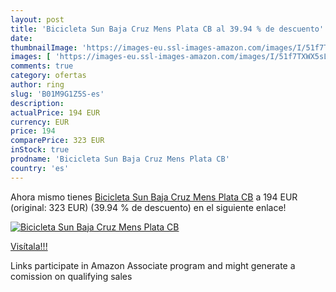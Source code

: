 ```yaml
---
layout: post
title: 'Bicicleta Sun Baja Cruz Mens Plata CB al 39.94 % de descuento'
date: 
thumbnailImage: 'https://images-eu.ssl-images-amazon.com/images/I/51f7TXWX5sL._SL200_.jpg'
images: [ 'https://images-eu.ssl-images-amazon.com/images/I/51f7TXWX5sL._SL200_.jpg' ]
comments: true
category: ofertas
author: ring
slug: 'B01M9G1Z5S-es'
description:
actualPrice: 194 EUR
currency: EUR
price: 194
comparePrice: 323 EUR
inStock: true
prodname: 'Bicicleta Sun Baja Cruz Mens Plata CB'
country: 'es'
---
```


Ahora mismo tienes [Bicicleta Sun Baja Cruz Mens Plata CB](https://www.amazon.es/dp/B01M9G1Z5S/?tag=tolees-21) a 194 EUR (original: 323 EUR) (39.94 %  de descuento) en el siguiente enlace!

[![Bicicleta Sun Baja Cruz Mens Plata CB](https://images-eu.ssl-images-amazon.com/images/I/51f7TXWX5sL._SL200_.jpg)](https://www.amazon.es/dp/B01M9G1Z5S/?tag=tolees-21)

[Visítala!!!](https://www.amazon.es/dp/B01M9G1Z5S/?tag=tolees-21)

Links participate in Amazon Associate program and might generate a comission on qualifying sales
